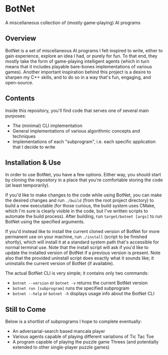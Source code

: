# BotNet
A miscellaneous collection of (mostly game-playing) AI programs

## Overview
BotNet is a set of miscellaneous AI programs I felt inspired to write, either to gain experience, explore an idea I had, or purely for fun. To that end, they mostly take the form of game-playing intelligent agents (which in turn means that it includes playable bare-bones implementations of various games). Another important inspiration behind this project is a desire to sharpen my C++ skills, and to do so in a way that's fun, engaging, and open-source.

## Contents
Inside this repository, you'll find code that serves one of several main purposes:
* The (minimal) CLI implementation
* General implementations of various algorithmic concepts and techniques
* Implementations of each "subprogram", i.e. each specific application that I decide to write

## Installation & Use
In order to use BotNet, you have a few options. Either way, you should start by cloning the repository in a place that you're comfortable storing the code (at least temporarily).

If you'd like to make changes to the code while using BotNet, you can make the desired changes and run `./build` (from the root project directory) to build a new executable (for those curious, the build system uses CMake, which I'm sure is clearly visible in the code, but I've written scripts to automate the build process). After building, run `target/botnet [args]` to run BotNet using the specified arguments.

If you'd instead like to install the current cloned version of BotNet for more permanent use on your machine, run `./install` (script to be finished shortly), which will install it at a standard system path that's accessible for normal terminal use. Note that the install script will ask if you'd like to update the installed version of BotNet if a previous version is present. Note also that the provided uninstall script does exactly what it sounds like; it uninstalls the current version of BotNet (if available).

The actual BotNet CLI is very simple; it contains only two commands:
* `botnet --version` or `botnet -v` returns the current BotNet version
* `botnet run [subprogram]` runs the specified subprogram
* `botnet --help` or `botnet -h` displays usage info about the BotNet CLI

## Still to Come
Below is a shortlist of subprograms I hope to complete eventually:
* An adversarial-search based mancala player
* Various agents capable of playing different variations of Tic Tac Toe
* A program capable of playing the puzzle game Threes (and potentially extended to other single-player puzzle games)
